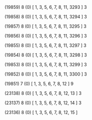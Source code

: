 (19859) 8 (0) [ 1, 3, 5, 6, 7, 8, 11, 3293 ] 3 


(19858) 8 (0) [ 1, 3, 5, 6, 7, 8, 11, 3294 ] 3 


(19857) 8 (0) [ 1, 3, 5, 6, 7, 8, 11, 3295 ] 3 


(19856) 8 (0) [ 1, 3, 5, 6, 7, 8, 11, 3296 ] 3 


(19855) 8 (0) [ 1, 3, 5, 6, 7, 8, 11, 3297 ] 3 


(19854) 8 (0) [ 1, 3, 5, 6, 7, 8, 11, 3298 ] 3 


(19853) 8 (0) [ 1, 3, 5, 6, 7, 8, 11, 3299 ] 3 


(19852) 8 (0) [ 1, 3, 5, 6, 7, 8, 11, 3300 ] 3 


(19851) 7 (0) [ 1, 3, 5, 6, 7, 8, 12 ] 9 


(23138) 8 (0) [ 1, 3, 5, 6, 7, 8, 12, 13 ] 3 


(23137) 8 (0) [ 1, 3, 5, 6, 7, 8, 12, 14 ] 3 


(23136) 8 (0) [ 1, 3, 5, 6, 7, 8, 12, 15 ]  

